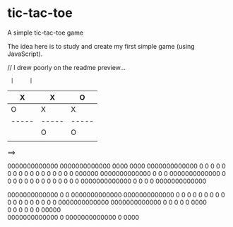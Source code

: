# tic-tac-toe
 A simple tic-tac-toe game

The idea here is to study and create my first simple game (using JavaScript).

// I drew poorly on the readme preview...

     |     |
  X  |  X  |  O
-----|-----|-----
  O  |  X  |  X         
-----|-----|-----
     |  O  |  O
     |     |

==>

0000000000000       0000000000000       0000     0000       0000000000000
0                   0           0       0   0   0   0       0
0                   0           0       0    0 0    0       0
0      000000       0000000000000       0     0     0       0000000000000
0           0       0           0       0           0       0
0           0       0           0       0           0       0
0000000000000       0           0       0           0       0000000000000

0000000000000       0           0       0000000000000       0000000000000
0           0        0         0        0                   0           0
0           0         0       0         0                   0           0
0           0          0     0          0000000000000       0000000000000
0           0           0   0           0                   0000        
0           0            0 0            0                   0   00000   
0000000000000             0             0000000000000       0        0000
